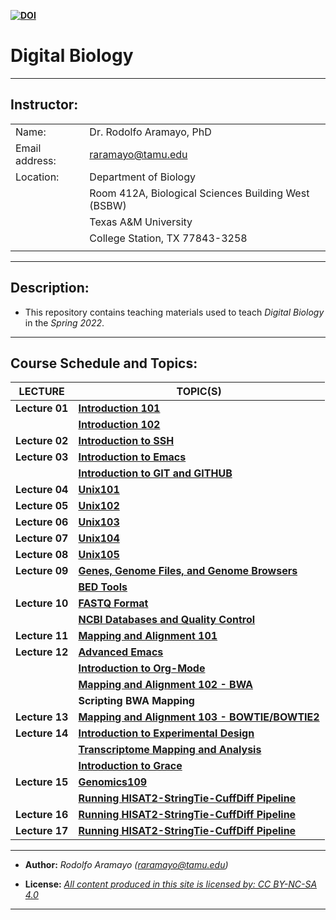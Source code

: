 **[![DOI](https://zenodo.org/badge/DOI/10.5281/zenodo.6626235.svg)](https://doi.org/10.5281/zenodo.6626235)**
# **Digital Biology**

------------------------------------------------------------------------

## **Instructor:**

|                |                                                     |
|----------------|-----------------------------------------------------|
| Name:          | Dr. Rodolfo Aramayo, PhD                            |
| Email address: | raramayo@tamu.edu                                   |
| Location:      | Department of Biology                               |
|                | Room 412A, Biological Sciences Building West (BSBW) |
|                | Texas A&M University                                |
|                | College Station, TX 77843-3258                      |
|                |                                                     |

------------------------------------------------------------------------

## Description:

+ This repository contains teaching materials used to teach _Digital Biology_ in the _Spring 2022_.

------------------------------------------------------------------------

## **Course Schedule and Topics:**


| **LECTURE**    | **TOPIC(S)**                                                                                                                                  |
|----------------|-----------------------------------------------------------------------------------------------------------------------------------------------|
| **Lecture 01** | **[Introduction 101](https://github.com/raramayo/Digital_Biology/blob/main/T00Introduction01.org)**                                           |
|                | **[Introduction 102](https://github.com/raramayo/Digital_Biology/blob/main/T00Introduction02.org)**                                           |
| **Lecture 02** | **[Introduction to SSH](https://github.com/raramayo/Digital_Biology/blob/main/T01_SSH101.org)**                                               |
| **Lecture 03** | **[Introduction to Emacs](https://github.com/raramayo/Digital_Biology/blob/main/T02_Emacs.org)**                                              |
|                | **[Introduction to GIT and GITHUB](https://github.com/raramayo/Digital_Biology/blob/main/T03_GIT101.org)**                                    |
| **Lecture 04** | **[Unix101](https://github.com/raramayo/Digital_Biology/blob/main/T04_Unix101.pdf)**                                                          |
| **Lecture 05** | **[Unix102](https://github.com/raramayo/Digital_Biology/blob/main/T05_Unix102.pdf)**                                                          |
| **Lecture 06** | **[Unix103](https://github.com/raramayo/Digital_Biology/blob/main/T06_Unix103.pdf)**                                                          |
| **Lecture 07** | **[Unix104](https://github.com/raramayo/Digital_Biology/blob/main/T07_Unix104.pdf)**                                                          |
| **Lecture 08** | **[Unix105](https://github.com/raramayo/Digital_Biology/blob/main/T08_Unix105.pdf)**                                                          |
| **Lecture 09** | **[Genes, Genome Files, and Genome Browsers](https://github.com/raramayo/Digital_Biology/blob/main/T09_Genomics101.pdf)**                     |
|                | **[BED Tools](https://github.com/raramayo/Digital_Biology/blob/main/T10_Genomics102.org)**                                                    |
| **Lecture 10** | **[FASTQ Format](https://github.com/raramayo/Digital_Biology/blob/main/T11_Genomics103.pdf)**                                                 |
|                | **[NCBI Databases and Quality Control](https://github.com/raramayo/Digital_Biology/blob/main/T12_Genomics104.pdf)**                           |
| **Lecture 11** | **[Mapping and Alignment 101](https://github.com/raramayo/Digital_Biology/blob/main/T13_Genomics105.pdf)**                                    |
| **Lecture 12** | **[Advanced Emacs](https://github.com/raramayo/Digital_Biology/blob/main/T14_Advanced_Emacs.org)**                                            |
|                | **[Introduction to Org-Mode](https://github.com/raramayo/Digital_Biology/blob/main/T15_Org_Mode.org)**                                        |
|                | **[Mapping and Alignment 102 - BWA](https://github.com/raramayo/Digital_Biology/blob/main/T16_Genomics106.pdf)**                              |
|                | **Scripting BWA Mapping**                                                                                                                     |
| **Lecture 13** | **[Mapping and Alignment 103 - BOWTIE/BOWTIE2](https://github.com/raramayo/Digital_Biology/blob/main/T17_Genomics107.pdf)**                   |
| **Lecture 14** | **[Introduction to Experimental Design](https://github.com/raramayo/Digital_Biology/blob/main/T18_Genomics108.pdf)**                          |
|                | **[Transcriptome Mapping and Analysis](https://github.com/raramayo/Digital_Biology/blob/main/T19_Genomics109.pdf)**                           |
|                | **[Introduction to Grace](https://github.com/raramayo/Digital_Biology/blob/main/T20_Intro_to_Grace_Spring_2022.pdf)**                         |
| **Lecture 15** | **[Genomics109](https://github.com/raramayo/Digital_Biology/blob/main/T21_Genomics109.pdf)**                                                  |
|                | **[Running HISAT2-StringTie-CuffDiff Pipeline](https://github.com/raramayo/Digital_Biology/blob/main/T22_Hisat2StringTieCuffDiff_Grace.org)** |
| **Lecture 16** | **[Running HISAT2-StringTie-CuffDiff Pipeline](https://github.com/raramayo/Digital_Biology/blob/main/T22_Hisat2StringTieCuffDiff_Grace.org)** |
| **Lecture 17** | **[Running HISAT2-StringTie-CuffDiff Pipeline](https://github.com/raramayo/Digital_Biology/blob/main/T22_Hisat2StringTieCuffDiff_Grace.org)** |

------------------------------------------------------------------------

+ **Author:** _Rodolfo Aramayo (raramayo@tamu.edu)_

+ **License:** _[All content produced in this site is licensed by: CC BY-NC-SA 4.0](http://creativecommons.org/licenses/by-nc-sa/4.0/)_

------------------------------------------------------------------------
